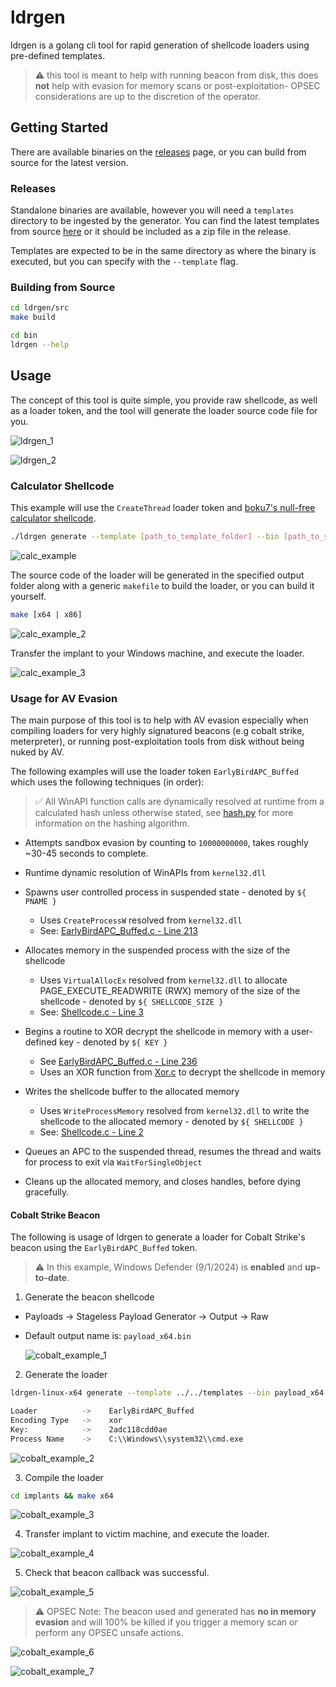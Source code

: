 # ldrgen

ldrgen is a golang cli tool for rapid generation of shellcode loaders using pre-defined templates.

> ⚠️ this tool is meant to help with running beacon from disk, this does **not** help with evasion for memory scans or post-exploitation- OPSEC considerations are up to the discretion of the operator.

## Getting Started
There are available binaries on the [releases](https://github.com/gatariee/ldrgen/releases) page, or you can build from source for the latest version.

### Releases
Standalone binaries are available, however you will need a `templates` directory to be ingested by the generator. You can find the latest templates from source [here](./templates/) or it should be included as a zip file in the release.

Templates are expected to be in the same directory as where the binary is executed, but you can specify with the `--template` flag.

### Building from Source
```bash
cd ldrgen/src
make build

cd bin
ldrgen --help
```

## Usage
The concept of this tool is quite simple, you provide raw shellcode, as well as a loader token, and the tool will generate the loader source code file for you.

![ldrgen_1](./assets/ldrgen_1.png)

![ldrgen_2](./assets/ldrgen_2.png)

### Calculator Shellcode 
This example will use the `CreateThread` loader token and [boku7's null-free calculator shellcode](https://github.com/boku7/x64win-DynamicNoNull-WinExec-PopCalc-Shellcode).

```bash
./ldrgen generate --template [path_to_template_folder] --bin [path_to_shellcode] --output [path_to_output_folder] --loader CreateThread
```
![calc_example](./assets/calc_example_1.png)

The source code of the loader will be generated in the specified output folder along with a generic `makefile` to build the loader, or you can build it yourself.

```bash
make [x64 | x86]
```

![calc_example_2](./assets/calc_example_2.png)

Transfer the implant to your Windows machine, and execute the loader.

![calc_example_3](./assets/calc_example_3.png)

### Usage for AV Evasion
The main purpose of this tool is to help with AV evasion especially when compiling loaders for very highly signatured beacons (e.g cobalt strike, meterpreter), or running post-exploitation tools from disk without being nuked by AV.

The following examples will use the loader token `EarlyBirdAPC_Buffed` which uses the following techniques (in order):

> ✅ All WinAPI function calls are dynamically resolved at runtime from a calculated hash unless otherwise stated, see [hash.py](./templates/Scripts/hash.py) for more information on the hashing algorithm.

* Attempts sandbox evasion by counting to `10000000000`, takes roughly ~30-45 seconds to complete.
* Runtime dynamic resolution of WinAPIs from `kernel32.dll` 
* Spawns user controlled process in suspended state - denoted by `${ PNAME }`
    - Uses `CreateProcessW` resolved from `kernel32.dll` 
    - See: [EarlyBirdAPC_Buffed.c - Line 213](./templates/Source/EarlyBirdAPC_Buffed.c#L213)
* Allocates memory in the suspended process with the size of the shellcode
    - Uses `VirtualAllocEx` resolved from `kernel32.dll` to allocate PAGE_EXECUTE_READWRITE (RWX) memory of the size of the shellcode - denoted by `${ SHELLCODE_SIZE }`
    - See: [Shellcode.c - Line 3](./templates/Source/Shellcode.c#L3)
* Begins a routine to XOR decrypt the shellcode in memory with a user-defined key - denoted by `${ KEY }`
    - See [EarlyBirdAPC_Buffed.c - Line 236](./templates/Source/EarlyBirdAPC_Buffed.c#236)
    - Uses an XOR function from [Xor.c](./templates/Source/Xor.c) to decrypt the shellcode in memory

* Writes the shellcode buffer to the allocated memory
    - Uses `WriteProcessMemory` resolved from `kernel32.dll` to write the shellcode to the allocated memory - denoted by `${ SHELLCODE }`
    - See: [Shellcode.c - Line 2](./templates/Source/Shellcode.c#L2)

* Queues an APC to the suspended thread, resumes the thread and waits for process to exit via `WaitForSingleObject`
* Cleans up the allocated memory, and closes handles, before dying gracefully.

#### Cobalt Strike Beacon
The following is usage of ldrgen to generate a loader for Cobalt Strike's beacon using the `EarlyBirdAPC_Buffed` token.

> ⚠️ In this example, Windows Defender (9/1/2024) is **enabled** and **up-to-date**.

1. Generate the beacon shellcode 
  - Payloads -> Stageless Payload Generator -> Output -> Raw
  - Default output name is: `payload_x64.bin`

    ![cobalt_example_1](./assets/cobalt_example_1.png)

2. Generate the loader
```bash
ldrgen-linux-x64 generate --template ../../templates --bin payload_x64.bin --output implants --loader EarlyBirdAPC_Buffed --enc xor --args "key=2adc118cdd0ae, pname=C:\\\Windows\\\system32\\\cmd.exe"     

Loader          ->    EarlyBirdAPC_Buffed
Encoding Type   ->    xor
Key:            ->    2adc118cdd0ae
Process Name    ->    C:\\Windows\\system32\\cmd.exe
```
![cobalt_example_2](./assets/cobalt_example_2.png)

3. Compile the loader
```bash
cd implants && make x64
```

![cobalt_example_3](./assets/cobalt_example_3.png)

4. Transfer implant to victim machine, and execute the loader.

![cobalt_example_4](./assets/cobalt_example_4.png)

5. Check that beacon callback was successful.

![cobalt_example_5](./assets/cobalt_example_5.png)

> ⚠️ OPSEC Note: The beacon used and generated has **no in memory evasion** and will 100% be killed if you trigger a memory scan or perform any OPSEC unsafe actions.

![cobalt_example_6](./assets/cobalt_example_6.png)

![cobalt_example_7](./assets/cobalt_example_7.png)

